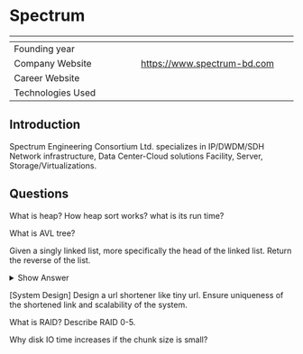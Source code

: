 # Spectrum

| <img width="441" height="1"> | <img width="441" height="1"> |
| :-| :- |
| Founding year | |
| Company Website | https://www.spectrum-bd.com |
| Career Website |  |
| Technologies Used|  |

## Introduction
Spectrum Engineering Consortium Ltd. specializes in IP/DWDM/SDH Network infrastructure, Data Center-Cloud solutions Facility, Server, Storage/Virtualizations. 

## Questions
<article>

What is heap? How heap sort works? what is its run time?
</article>

<article>

What is AVL tree?
</article>

<article>

Given a singly linked list, more specifically the head of the linked list. Return the reverse of the list.
<details><summary>Show Answer</summary>

```C++
ListNode* reverseList(ListNode* head) {
    if( head == nullptr || head->next == nullptr ) return head;
    ListNode* tail = reverse(head->next);
    head->next->next = head;
    head->next = nullptr;
    return tail;
}
```
</details>
</article>

<article>

[System Design] Design a url shortener like tiny url. Ensure uniqueness of the shortened link and scalability of the system.
</article>

<article>

What is RAID? Describe RAID 0-5.
</article>

<article>

Why disk IO time increases if the chunk size is small?
</article>

